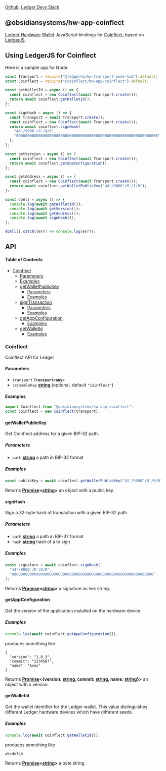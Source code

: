 [Github](https://github.com/LedgerHQ/ledgerjs/),
[Ledger Devs Slack](https://ledger-dev.slack.com/)

## @obsidiansystems/hw-app-coinflect

[Ledger Hardware Wallet](https://www.ledger.com/) JavaScript bindings for [Coinflect](https://www.avalabs.org/), based on [LedgerJS](https://github.com/LedgerHQ/ledgerjs).

## Using LedgerJS for Coinflect

Here is a sample app for Node:

```javascript
const Transport = require("@ledgerhq/hw-transport-node-hid").default;
const Coinflect = require("@coinflect/hw-app-coinflect").default;

const getWalletId = async () => {
  const coinflect = new Coinflect(await Transport.create());
  return await coinflect.getWalletId();
};

const signHash = async () => {
  const transport = await Transport.create();
  const coinflect = new Coinflect(await Transport.create());
  return await coinflect.signHash(
    "44'/9000'/0'/0/0",
    "0000000000000000000000000000000000000000000000000000000000000000"
  );
};

const getVersion = async () => {
  const coinflect = new Coinflect(await Transport.create());
  return await coinflect.getAppConfiguration();
};

const getAddress = async () => {
  const coinflect = new Coinflect(await Transport.create());
  return await coinflect.getWalletPublicKey("44'/9000'/0'/1/0");
};

const doAll = async () => {
  console.log(await getWalletId());
  console.log(await getVersion());
  console.log(await getAddress());
  console.log(await signHash());
};

doAll().catch((err) => console.log(err));
```

## API

#### Table of Contents

- [Coinflect](#coinflect)
  - [Parameters](#parameters)
  - [Examples](#examples)
  - [getWalletPublicKey](#getwalletpublickey)
    - [Parameters](#parameters-1)
    - [Examples](#examples-1)
  - [signTransaction](#signtransaction)
    - [Parameters](#parameters-2)
    - [Examples](#examples-2)
  - [getAppConfiguration](#getappconfiguration)
    - [Examples](#examples-3)
  - [getWalletId](#getwalletid)
    - [Examples](#examples-4)

### Coinflect

Coinflect API for Ledger

#### Parameters

- `transport` **`Transport<any>`**
- `scrambleKey` **[string](https://developer.mozilla.org/docs/Web/JavaScript/Reference/Global_Objects/String)** (optional, default `"Coinflect"`)

#### Examples

```javascript
import Coinflect from "@obsidiansystems/hw-app-coinflect";
const coinflect = new Coinflect(transport);
```

#### getWalletPublicKey

Get Coinflect address for a given BIP-32 path.

##### Parameters

- `path` **[string](https://developer.mozilla.org/docs/Web/JavaScript/Reference/Global_Objects/String)** a path in BIP-32 format

##### Examples

```javascript
const publicKey = await coinflect.getWalletPublicKey("44'/9000'/0'/0/0");
```

Returns **[Promise](https://developer.mozilla.org/docs/Web/JavaScript/Reference/Global_Objects/Promise)&lt;[string](https://developer.mozilla.org/docs/Web/JavaScript/Reference/Global_Objects/String)>** an object with a public key.

#### signHash

Sign a 32-byte hash of transaction with a given BIP-32 path

##### Parameters

- `path` **[string](https://developer.mozilla.org/docs/Web/JavaScript/Reference/Global_Objects/String)** a path in BIP-32 format
- `hash` **[string](https://developer.mozilla.org/docs/Web/JavaScript/Reference/Global_Objects/String)** hash of a to sign

##### Examples

```javascript
const signature = await coinflect.signHash(
  "44'/9000'/0'/0/0",
  "0000000000000000000000000000000000000000000000000000000000000000"
);
```

Returns **[Promise](https://developer.mozilla.org/docs/Web/JavaScript/Reference/Global_Objects/Promise)&lt;[string](https://developer.mozilla.org/docs/Web/JavaScript/Reference/Global_Objects/String)>** a signature as hex string.

#### getAppConfiguration

Get the version of the application installed on the hardware device.

##### Examples

```javascript
console.log(await coinflect.getAppConfiguration());
```

produces something like

```
{
  "version": "1.0.3",
  "commit": "1234567",
  "name": "Avax"
}
```

Returns **[Promise](https://developer.mozilla.org/docs/Web/JavaScript/Reference/Global_Objects/Promise)&lt;{version: [string](https://developer.mozilla.org/docs/Web/JavaScript/Reference/Global_Objects/String), commit: [string](https://developer.mozilla.org/docs/Web/JavaScript/Reference/Global_Objects/String), name: [string](https://developer.mozilla.org/docs/Web/JavaScript/Reference/Global_Objects/String)}>** an object with a version.

#### getWalletId

Get the wallet identifier for the Ledger wallet. This value distinguishes different Ledger hardware devices which have different seeds.

##### Examples

```javascript
console.log(await coinflect.getWalletId());
```

produces something like

```
abcdefgh
```

Returns **[Promise](https://developer.mozilla.org/docs/Web/JavaScript/Reference/Global_Objects/Promise)&lt;[string](https://developer.mozilla.org/docs/Web/JavaScript/Reference/Global_Objects/String)>** a byte string.
